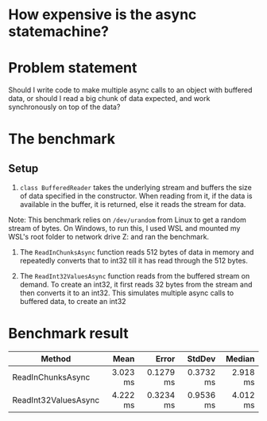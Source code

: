 # How expensive is the async statemachine?

# Problem statement

Should I write code to make multiple async calls to an object with buffered data, or should I read a big chunk of data expected, and work synchronously on top of the data?

# The benchmark 

## Setup

1. `class BufferedReader` takes the underlying stream and buffers the size of data specified in the constructor. When reading from it, if the data is available in the buffer, it is returned, else it reads the stream for data.

Note: This benchmark relies on `/dev/urandom` from Linux to get a random stream of bytes. On Windows, to run this, I used WSL and mounted my WSL's root folder to network drive Z: and ran the benchmark.

1. The `ReadInChunksAsync` function reads 512 bytes of data in memory and repeatedly converts that to int32 till it has read through the 512 bytes.

2. The `ReadInt32ValuesAsync` function reads from the buffered stream on demand. To create an int32, it first reads 32 bytes from the stream and then converts it to an int32. This simulates multiple async calls to buffered data, to create an int32


# Benchmark result

|               Method |     Mean |     Error |    StdDev |   Median |
|--------------------- |---------:|----------:|----------:|---------:|
|    ReadInChunksAsync | 3.023 ms | 0.1279 ms | 0.3732 ms | 2.918 ms |
| ReadInt32ValuesAsync | 4.222 ms | 0.3234 ms | 0.9536 ms | 4.012 ms |

